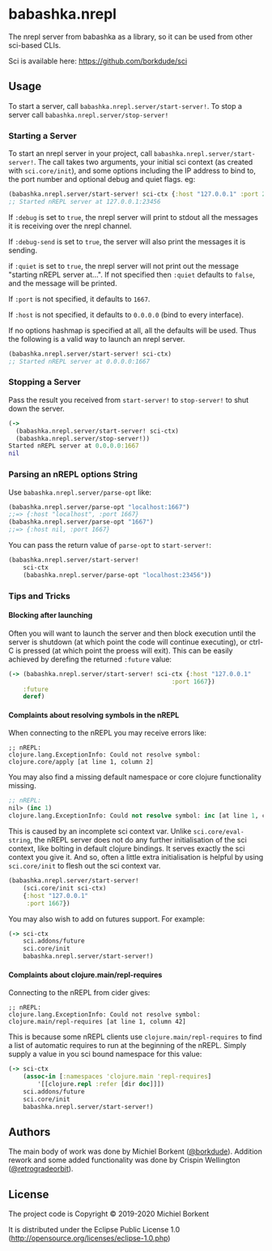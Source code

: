# babashka.nrepl

The nrepl server from babashka as a library, so it can be used from
other sci-based CLIs.

Sci is available here: https://github.com/borkdude/sci

## Usage

To start a server, call `babashka.nrepl.server/start-server!`. To stop a
server call `babashka.nrepl.server/stop-server!`

### Starting a Server

To start an nrepl server in your project, call
`babashka.nrepl.server/start-server!`. The call takes two arguments, your
initial sci context (as created with `sci.core/init`), and some options
including the IP address to bind to, the port number and optional debug and
quiet flags. eg:

```clojure
(babashka.nrepl.server/start-server! sci-ctx {:host "127.0.0.1" :port 23456})
;; Started nREPL server at 127.0.0.1:23456
```

If `:debug` is set to `true`, the nrepl server will print to stdout
all the messages it is receiving over the nrepl channel.

If `:debug-send` is set to `true`, the server will also print the
messages it is sending.

if `:quiet` is set to `true`, the nrepl server will not print out the message
"starting nREPL server at...". If not specified then `:quiet` defaults to
`false`, and the message will be printed.

If `:port` is not specified, it defaults to `1667`.

If `:host` is not specified, it defaults to `0.0.0.0` (bind to every interface).

If no options hashmap is specified at all, all the defaults will be used. Thus
the following is a valid way to launch an nrepl server.

```clojure
(babashka.nrepl.server/start-server! sci-ctx)
;; Started nREPL server at 0.0.0.0:1667
```

### Stopping a Server

Pass the result you received from `start-server!` to `stop-server!` to shut down
the server.

```clojure
(->
  (babashka.nrepl.server/start-server! sci-ctx)
  (babashka.nrepl.server/stop-server!))
Started nREPL server at 0.0.0.0:1667
nil
```

### Parsing an nREPL options String

Use `babashka.nrepl.server/parse-opt` like:

```clojure
(babashka.nrepl.server/parse-opt "localhost:1667")
;;=> {:host "localhost", :port 1667}
(babashka.nrepl.server/parse-opt "1667")
;;=> {:host nil, :port 1667}
```

You can pass the return value of `parse-opt` to `start-server!`:

```clojure
(babashka.nrepl.server/start-server!
    sci-ctx
    (babashka.nrepl.server/parse-opt "localhost:23456"))
```

### Tips and Tricks

#### Blocking after launching

Often you will want to launch the server and then block execution until the
server is shutdown (at which point the code will continue executing), or ctrl-C
is pressed (at which point the proess will exit). This can be easily achieved by
derefing the returned `:future` value:

```clojure
(-> (babashka.nrepl.server/start-server! sci-ctx {:host "127.0.0.1"
                                             :port 1667})
    :future
    deref)
```

#### Complaints about resolving symbols in the nREPL

When connecting to the nREPL you may receive errors like:

```
;; nREPL:
clojure.lang.ExceptionInfo: Could not resolve symbol: clojure.core/apply [at line 1, column 2]
```

You may also find a missing default namespace or core clojure
functionality missing.

```clojure
;; nREPL:
nil> (inc 1)
clojure.lang.ExceptionInfo: Could not resolve symbol: inc [at line 1, column 2]
```

This is caused by an incomplete sci context var. Unlike
`sci.core/eval-string`, the nREPL server does not do any further
initialisation of the sci context, like bolting in default clojure
bindings. It serves exactly the sci context you give it. And so, often
a little extra initialisation is helpful by using `sci.core/init`
to flesh out the sci context var.

```clojure
(babashka.nrepl.server/start-server!
    (sci.core/init sci-ctx)
    {:host "127.0.0.1"
     :port 1667})
```

You may also wish to add on futures support. For example:

```clojure
(-> sci-ctx
    sci.addons/future
    sci.core/init
    babashka.nrepl.server/start-server!)
```

#### Complaints about clojure.main/repl-requires

Connecting to the nREPL from cider gives:

```
;; nREPL:
clojure.lang.ExceptionInfo: Could not resolve symbol: clojure.main/repl-requires [at line 1, column 42]
```

This is because some nREPL clients use `clojure.main/repl-requires` to
find a list of automatic requires to run at the beginning of the
nREPL. Simply supply a value in you sci bound namespace for this
value:

```clojure
(-> sci-ctx
    (assoc-in [:namespaces 'clojure.main 'repl-requires]
        '[[clojure.repl :refer [dir doc]]])
    sci.addons/future
    sci.core/init
    babashka.nrepl.server/start-server!)
```

## Authors

The main body of work was done by Michiel Borkent
([@borkdude](https://github.com/borkdude)). Addition rework and some added
functionality was done by Crispin Wellington
([@retrogradeorbit](https://github.com/retrogradeorbit)).

## License

The project code is Copyright © 2019-2020 Michiel Borkent

It is distributed under the Eclipse Public License 1.0
(http://opensource.org/licenses/eclipse-1.0.php)
